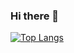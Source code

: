 ### Hi there 👋
[![Top Langs](https://github-readme-stats.vercel.app/api/top-langs/?username=albin0208&layout=compact&size_weight=0.5&count_weight=0.5&langs_count=6&exclude_repo=Traningsapp,webbserverprogrammering-1)](https://github.com/anuraghazra/github-readme-stats)
<!--
**Albin0208/albin0208** is a ✨ _special_ ✨ repository because its `README.md` (this file) appears on your GitHub profile.

Here are some ideas to get you started:

- 🔭 I’m currently working on ...
- 🌱 I’m currently learning ...
- 👯 I’m looking to collaborate on ...
- 🤔 I’m looking for help with ...
- 💬 Ask me about ...
- 📫 How to reach me: ...
- 😄 Pronouns: ...
- ⚡ Fun fact: ...
-->
